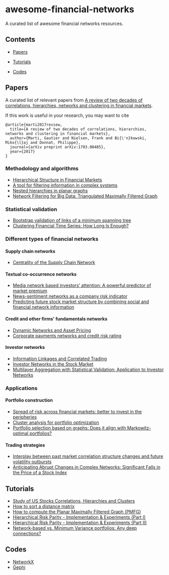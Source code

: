 # awesome-financial-networks


A curated list of awesome financial networks resources.

## Contents

- [Papers](#Papers)

- [Tutorials](#Tutorials)

- [Codes](#Codes)



## Papers

A curated list of relevant papers from [A review of two decades of correlations, hierarchies, networks and clustering in financial markets](https://arxiv.org/abs/1703.00485).

If this work is useful in your research, you may want to cite
```
@article{marti2017review,
  title={A review of two decades of correlations, hierarchies, networks and clustering in financial markets},
  author={Marti, Gautier and Nielsen, Frank and Bi{\'n}kowski, Miko{\l}aj and Donnat, Philippe},
  journal={arXiv preprint arXiv:1703.00485},
  year={2017}
}

```

### Methodology and algorithms

- [Hierarchical Structure in Financial Markets](https://arxiv.org/abs/cond-mat/9802256)
- [A tool for filtering information in complex systems](https://arxiv.org/abs/cond-mat/0501335)
- [Nested hierarchies in planar graphs](https://arxiv.org/pdf/0906.4826.pdf)
- [Network Filtering for Big Data: Triangulated Maximally Filtered Graph](https://arxiv.org/abs/1505.02445)


### Statistical validation

- [Bootstrap validation of links of a minimum spanning tree](https://arxiv.org/abs/1802.03395)
- [Clustering Financial Time Series: How Long Is Enough?](https://www.ijcai.org/Proceedings/16/Papers/367.pdf)

### Different types of financial networks

#### Supply chain networks

- [Centrality of the Supply Chain Network](https://papers.ssrn.com/sol3/papers.cfm?abstract_id=2651786)

#### Textual co-occurrence networks

- [Media network based investors’ attention: A powerful predictor of market premium](http://fmaconferences.org/SanDiego/Papers/FMA_Media_Network_Based_Investors_Attention.pdf)
- [News-sentiment networks as a company risk indicator](https://arxiv.org/abs/1706.05812)
- [Predicting future stock market structure by combining social and financial network information](https://arxiv.org/abs/1812.01103)

#### Credit and other firms' fundamentals networks

- [Dynamic Networks and Asset Pricing](https://papers.ssrn.com/sol3/papers.cfm?abstract_id=2024483)
- [Corporate payments networks and credit risk rating](https://arxiv.org/abs/1711.07677)

#### Investor networks

- [Information Linkages and Correlated Trading](https://papers.ssrn.com/sol3/papers.cfm?abstract_id=970070)
- [Investor Networks in the Stock Market](https://papers.ssrn.com/sol3/papers.cfm?abstract_id=1784007)
- [Multilayer Aggregation with Statistical Validation: Application to Investor Networks](https://www.nature.com/articles/s41598-018-26575-2)


### Applications

#### Portfolio construction

- [Spread of risk across financial markets: better to invest in the peripheries](https://www.nature.com/articles/srep01665)
- [Cluster analysis for portfolio optimization](https://arxiv.org/abs/physics/0507006)
- [Portfolio selection based on graphs: Does it align with Markowitz-optimal portfolios?](https://www.degruyter.com/downloadpdf/j/demo.2018.6.issue-1/demo-2018-0004/demo-2018-0004.pdf)


#### Trading strategies

- [Interplay between past market correlation structure changes and future volatility outbursts](https://www.nature.com/articles/srep36320)
- [Anticipating Abrupt Changes in Complex Networks: Significant Falls in the Price of a Stock Index](https://link.springer.com/chapter/10.1007/978-3-319-66766-9_11)


## Tutorials

- [Study of US Stocks Correlations, Hierarchies and Clusters](http://gautier.marti.ai/ml/2017/07/24/US-Stocks-correlations.html)
- [How to sort a distance matrix](http://gautier.marti.ai/ml/2017/09/07/how-to-sort-distance-matrix.html)
- [How to compute the Planar Maximally Filtered Graph (PMFG)](http://gautier.marti.ai/networks/2018/06/03/pmfg-algorithm.html)
- [Hierarchical Risk Parity - Implementation & Experiments (Part I)](http://gautier.marti.ai/qfin/2018/10/02/hierarchical-risk-parity-part-1.html)
- [Hierarchical Risk Parity - Implementation & Experiments (Part II)](http://gautier.marti.ai/qfin/2018/10/15/hierarchical-risk-parity-part-2.html)
- [Network-based vs. Minimum Variance portfolios: Any deep connections?](http://gautier.marti.ai/qfin/2018/10/10/centrality-network-portfolios.html)





## Codes

- [NetworkX](https://networkx.github.io/)
- [Gephi](https://gephi.org/)

